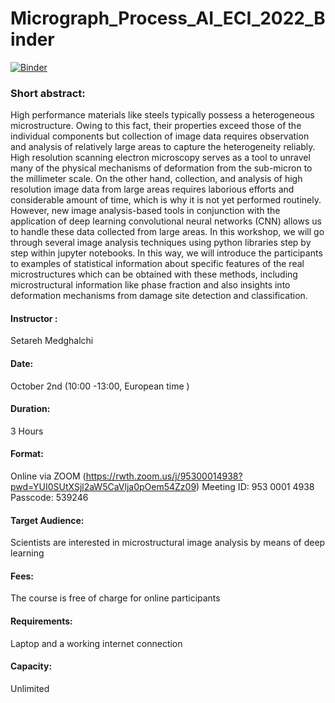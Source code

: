 # Micrograph_Process_AI_ECI_2022_Binder

[![Binder](https://mybinder.org/badge_logo.svg)](https://mybinder.org/v2/gh/SetarehMed/Micrograph_Process_AI_ECI_2022_Binder/main)


### Short abstract: 
High performance materials like steels typically possess a heterogeneous microstructure. Owing to this fact, their properties exceed those of the individual components but collection of image data requires observation and analysis of relatively large areas to capture the heterogeneity reliably. High resolution scanning electron microscopy serves as a tool to unravel many of the physical mechanisms of deformation from the sub-micron to the millimeter scale. On the other hand, collection, and analysis of high resolution image data from large areas requires laborious efforts and considerable amount of time, which is why it is not yet performed routinely. However, new image analysis-based tools in conjunction with the application of deep learning convolutional neural networks (CNN) allows us to handle these data collected from large areas.
In this workshop, we will go through several image analysis techniques using python libraries step by step within jupyter notebooks. In this way, we will introduce the participants to examples of statistical information about specific features of the real microstructures which can be obtained with these methods, including microstructural information like phase fraction and also insights into deformation mechanisms from damage site detection and classification.

####  Instructor :
Setareh Medghalchi 

#### Date:
October 2nd (10:00 -13:00, European time )

#### Duration: 
3 Hours

#### Format:
Online via ZOOM (https://rwth.zoom.us/j/95300014938?pwd=YUI0SUtXSjl2aW5CaVlja0pOem54Zz09)
Meeting ID: 953 0001 4938 
Passcode: 539246 

#### Target Audience: 
Scientists are interested in microstructural image analysis by means of deep learning 

#### Fees: 
The course is free of charge for online participants 

#### Requirements:
Laptop and a working internet connection

#### Capacity:
Unlimited
